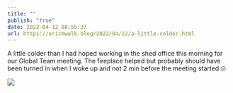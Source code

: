 ```yaml
---
title: ""
publish: "true"
date: 2022-04-12 08:55:37
url: https://ericmwalk.blog/2022/04/12/a-little-colder.html
---
```


A little colder than I had hoped working in the shed office this morning for our Global Team meeting. The fireplace helped but probably should have been turned in when I woke up and not 2 min before the meeting started 🙄


![](https://ericmwalk.blog/uploads/2022/09cfb4252f.jpg)